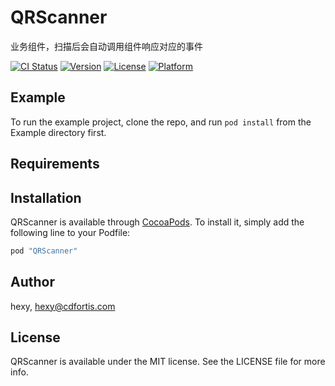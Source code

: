 # QRScanner
业务组件，扫描后会自动调用组件响应对应的事件


[![CI Status](http://img.shields.io/travis/hexy/QRScanner.svg?style=flat)](https://travis-ci.org/hexy/QRScanner)
[![Version](https://img.shields.io/cocoapods/v/QRScanner.svg?style=flat)](http://cocoapods.org/pods/QRScanner)
[![License](https://img.shields.io/cocoapods/l/QRScanner.svg?style=flat)](http://cocoapods.org/pods/QRScanner)
[![Platform](https://img.shields.io/cocoapods/p/QRScanner.svg?style=flat)](http://cocoapods.org/pods/QRScanner)

## Example

To run the example project, clone the repo, and run `pod install` from the Example directory first.

## Requirements

## Installation

QRScanner is available through [CocoaPods](http://cocoapods.org). To install
it, simply add the following line to your Podfile:

```ruby
pod "QRScanner"
```

## Author

hexy, hexy@cdfortis.com

## License

QRScanner is available under the MIT license. See the LICENSE file for more info.

